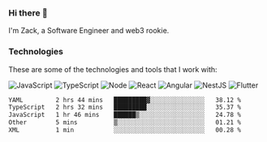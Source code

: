 ### Hi there 👋
I'm Zack, a Software Engineer and web3 rookie.

### Technologies
These are some of the technologies and tools that I work with:

![JavaScript](https://img.shields.io/badge/JavaScript-323330.svg?logo=javascript&logoColor=F7DF1E) 
![TypeScript](https://img.shields.io/badge/TypeScript-007ACC.svg?logo=typescript&logoColor=white) 
![Node](https://img.shields.io/badge/Node.js-43853D.svg?logo=node.js&logoColor=white)
![React](https://img.shields.io/badge/React-20232a.svg?logo=react&logoColor=61DAFB) 
![Angular](https://img.shields.io/badge/Angular-E23237.svg?logo=angularjs&logoColor=white)
![NestJS](https://img.shields.io/badge/NestJS-E0234E?logo=nestjs&logoColor=white)
![Flutter](https://img.shields.io/badge/Flutter-02569B.svg?logo=flutter&logoColor=white)

<!--START_SECTION:waka-->

```txt
YAML         2 hrs 44 mins   █████████▓░░░░░░░░░░░░░░░   38.12 %
TypeScript   2 hrs 32 mins   █████████░░░░░░░░░░░░░░░░   35.37 %
JavaScript   1 hr 46 mins    ██████▒░░░░░░░░░░░░░░░░░░   24.78 %
Other        5 mins          ▒░░░░░░░░░░░░░░░░░░░░░░░░   01.21 %
XML          1 min           ░░░░░░░░░░░░░░░░░░░░░░░░░   00.28 %
```

<!--END_SECTION:waka-->
